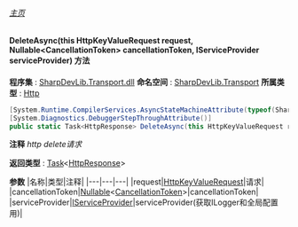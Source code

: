 ###### [主页](./Index.md "主页")
#### DeleteAsync(this HttpKeyValueRequest request, Nullable\<CancellationToken\> cancellationToken, IServiceProvider serviceProvider) 方法
**程序集** : [SharpDevLib.Transport.dll](./SharpDevLib.Transport.assembly.md "SharpDevLib.Transport.dll")
**命名空间** : [SharpDevLib.Transport](./SharpDevLib.Transport.namespace.md "SharpDevLib.Transport")
**所属类型** : [Http](./SharpDevLib.Transport.Http.md "Http")
``` csharp
[System.Runtime.CompilerServices.AsyncStateMachineAttribute(typeof(SharpDevLib.Transport.Http+<DeleteAsync>d__12))]
[System.Diagnostics.DebuggerStepThroughAttribute()]
public static Task<HttpResponse> DeleteAsync(this HttpKeyValueRequest request, Nullable<CancellationToken> cancellationToken, IServiceProvider serviceProvider)
```
**注释**
*http delete请求*

**返回类型** : [Task](https://learn.microsoft.com/en-us/dotnet/api/system.threading.tasks.task-1 "Task")\<[HttpResponse](./SharpDevLib.Transport.HttpResponse.md "HttpResponse")\>

**参数**
|名称|类型|注释|
|---|---|---|
|request|[HttpKeyValueRequest](./SharpDevLib.Transport.HttpKeyValueRequest.md "HttpKeyValueRequest")|请求|
|cancellationToken|[Nullable](https://learn.microsoft.com/en-us/dotnet/api/system.nullable-1 "Nullable")\<[CancellationToken](https://learn.microsoft.com/en-us/dotnet/api/system.threading.cancellationtoken "CancellationToken")\>|cancellationToken|
|serviceProvider|[IServiceProvider](https://learn.microsoft.com/en-us/dotnet/api/system.iserviceprovider "IServiceProvider")|serviceProvider(获取ILogger和全局配置用)|


